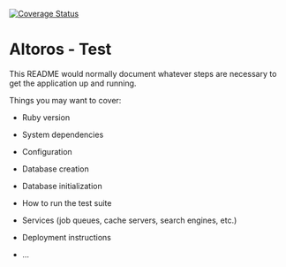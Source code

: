 [![Coverage Status](https://coveralls.io/repos/github/harold29/altoros/badge.svg?branch=master)](https://coveralls.io/github/harold29/altoros?branch=master)


# Altoros - Test

This README would normally document whatever steps are necessary to get the
application up and running.

Things you may want to cover:

* Ruby version

* System dependencies

* Configuration

* Database creation

* Database initialization

* How to run the test suite

* Services (job queues, cache servers, search engines, etc.)

* Deployment instructions

* ...
